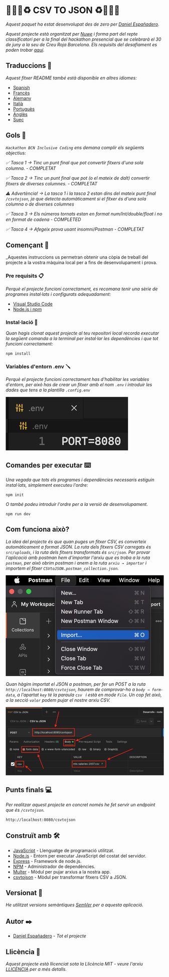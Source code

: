 # 👨🏻‍💻♻️ CSV TO JSON ♻️👨🏻‍💻

_Aquest paquet ha estat desenvolupat des de zero per [Daniel Españadero](https://github.com/DanielEspanadero)._

_Aquest projecte està organitzat per [Nuwe](https://nuwe.io/) i forma part del repte classificatori per a la final del hackathon presencial que se celebrarà el 30 de juny a la seu de Creu Roja Barcelona. Els requisits del desafiament es poden trobar [aquí](https://nuwe.io/challenge/hackathon-bcn-inclusive-coding-backend)._


## Traduccions 💬

_Aquest fitxer README també està disponible en altres idiomes:_
- [Spanish](https://github.com/DanielEspanadero/hackathon-bcn-inclusive-coding/blob/main/docs/README-cat.md)
- [Francès](https://github.com/DanielEspanadero/hackathon-bcn-inclusive-coding/blob/main/docs/README-fr.md)
- [Alemany](https://github.com/DanielEspanadero/hackathon-bcn-inclusive-coding/blob/main/docs/README-de.md)
- [Italià](https://github.com/DanielEspanadero/hackathon-bcn-inclusive-coding/blob/main/docs/README-it.md)
- [Portuguès](https://github.com/DanielEspanadero/hackathon-bcn-inclusive-coding/blob/main/docs/README-pt.md)
- [Anglès](https://github.com/DanielEspanadero/hackathon-bcn-inclusive-coding/blob/main/README.md)
- [Suec](https://github.com/DanielEspanadero/hackathon-bcn-inclusive-coding/blob/main/docs/README-se.md)

## Gols 🎯
_`Hackathon BCN Inclusive Coding` ens demana complir els següents objectius:_

_✅ Tasca 1 → Tinc un punt final que pot convertir fitxers d'una sola columna. - COMPLETAT_

_✅ Tasca 2 → Tinc un punt final que pot (o el mateix de dalt) convertir fitxers de diverses columnes. - COMPLETAT_

_⚠️ Advertència! → La tasca 1 i la tasca 2 estan dins del mateix punt final `/csvtojson`, ja que detecta automàticament si el fitxer és d'una sola columna o de diverses columnes_

_✅ Tasca 3 → Els números tornats estan en format num/Int/double/float i no en format de cadena - COMPLETED_

_✅ Tasca 4 → Afegeix prova usant insomni/Postman - COMPLETAT_


## Començant 🚀

_Aquestes instruccions us permetran obtenir una còpia de treball del projecte a la vostra màquina local per a fins de desenvolupament i prova.


### Pre requisits 📋

_Perquè el projecte funcioni correctament, es recomana tenir una sèrie de programes instal·lats i configurats adequadament:_
- [Visual Studio Code](https://code.visualstudio.com/download)
- [Node.js i npm](https://nodejs.org/es/)


### Instal·lació 🔧

_Quan hagis clonat aquest projecte al teu repositori local recorda executar la següent comanda a la terminal per instal·lar les dependències i que tot funcioni correctament:_
````
npm install
````


### Variables d'entorn .env 🪛

_Perquè el projecte funcioni correctament has d'habilitar les variables d'entorn, per això has de crear un fitxer amb el nom `.env` i introduir les dades que tens a la plantilla `.config.env`_

![Demo](https://github.com/DanielEspanadero/hackathon-bcn-inclusive-coding/blob/main/docs/01.png)

## Comandes per executar ⌨️

_Una vegada que tots els programes i dependències necessaris estiguin instal·lats, simplement executeu l'ordre:_
````
npm init
````
_O també podeu introduir l'ordre per a la versió de desenvolupament._
````
npm run dev
````

## Com funciona això?

_La idea del projecte és que quan puges un fitxer CSV, es converteix automàticament a format JSON. La ruta dels fitxers CSV carregats és `src/uploads`, i la ruta dels fitxers transformats és `src/json`._
_Per provar l'aplicació amb postman hem d'importar l'arxiu que es troba a la ruta `postman`, per això obrim postman i anem a la ruta `arxiu → importar` i importem el fitxer `CSVtoJSON.postman_collection.json`._

![Demo](https://github.com/DanielEspanadero/hackathon-bcn-inclusive-coding/blob/main/docs/02.png)

_Quan hàgim importat el JSON a postman, per fer un POST a la ruta `http://localhost:8080/csvtojson`, haurem de comprovar-ho a `body → form-data`, a l'apartat `key` té la paraula `csv ` i està en mode `File`. Un cop fet això, a la secció `valor` podem pujar el nostre arxiu CSV._

![Demo](https://github.com/DanielEspanadero/hackathon-bcn-inclusive-coding/blob/main/docs/03.png)


## Punts finals 💻

_Per realitzar aquest projecte en concret només he fet servir un endpoint que és `/csvtojson`._
````
http://localhost:8080/csvtojson
````

## Construït amb 🛠️

* [JavaScript](https://developer.mozilla.org/es/docs/Web/JavaScript) - Llenguatge de programació utilitzat.
* [Node.js](https://nodejs.org/es/docs/) - Entorn per executar JavaScript del costat del servidor.
* [Express](https://www.npmjs.com/package/express) - Framework de node.js.
* [NPM](https://www.npmjs.com/) - Administrador de dependències.
* [Multer](https://www.npmjs.com/package/multer) - Mòdul per pujar arxius a la nostra app.
* [csvtojson](https://www.npmjs.com/package/csvtojson) - Mòdul per transformar fitxers CSV a JSON.

## Versionat 📌

_He utilitzat versions semàntiques [SemVer](http://semver.org/) per a aquesta aplicació._

## Autor ✒️

* [Daniel Españadero](https://github.com/DanielEspanadero) - *Tot el projecte*

## Llicència 📄

_Aquest projecte està llicenciat sota la Llicència MIT - veure l'arxiu [LLICÈNCIA](https://github.com/DanielEspanadero/hackathon-jobarcelona22-back-javascript/blob/main/LICENSE) per a més detalls._